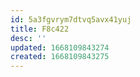 ```yaml
---
id: 5a3fgvrym7dtvq5avx41yuj
title: F8c422
desc: ''
updated: 1668109843274
created: 1668109843275
---
```

